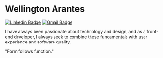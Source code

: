 # Wellington Arantes 

[![Linkedin Badge](https://img.shields.io/badge/-Wellington%20Arantes-E6E6E6?style=flat-square&logo=Linkedin&logoColor=white&link=https://www.linkedin.com/in/w-arantes/)](https://www.linkedin.com/in/w-arantes/) 
[![Gmail Badge](https://img.shields.io/badge/-w.aranteslfc@gmail.com-E6E6E6?style=flat-square&logo=Gmail&logoColor=white&link=mailto:w.aranteslfc@gmail.com)](mailto:w.aranteslfc@gmail.com)

I have always been passionate about technology and design, and as a front-end developer, I always seek to combine these fundamentals with user experience and software quality.

"Form follows function."
